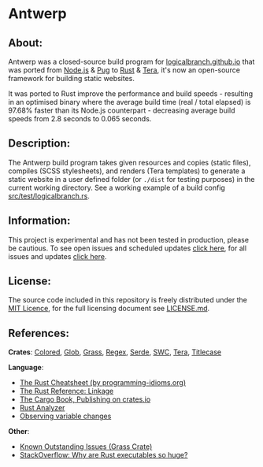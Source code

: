 # Antwerp
## About:
Antwerp was a closed-source build program for [logicalbranch.github.io](https://logicalbranch.github.io) that was ported from [Node.js](https://nodejs.org/en/) & [Pug](https://pugjs.org/api/getting-started.html) to [Rust](https://www.rust-lang.org/) & [Tera](https://tera.netlify.app/), it's now an open-source framework for building static websites.

It was ported to Rust improve the performance and build speeds - resulting in an optimised binary where the average build time (real / total elapsed) is 97.68% faster than its Node.js counterpart - decreasing average build speeds from 2.8 seconds to 0.065 seconds.

## Description:
The Antwerp build program takes given resources and copies (static files), compiles (SCSS stylesheets), and renders (Tera templates) to generate a static website in a user defined folder (or `./dist` for testing purposes) in the current working directory. See a working example of a build config [src/test/logicalbranch.rs](https://github.com/LogicalBranch/Antwerp/blob/master/src/test/logicalbranch.rs).

## Information:
This project is experimental and has not been tested in production, please be cautious. To see open issues and scheduled updates [click here](https://github.com/LogicalBranch/Antwerp/issues), for all issues and updates [click here](https://github.com/LogicalBranch/Antwerp/issues?q=is%3Aissue).

## License:
The source code included in this repository is freely distributed under the [MIT Licence](https://choosealicense.com/licenses/mit/), for the full licensing document see [LICENSE.md](https://github.com/LogicalBranch/Antwerp/blob/master/LICENSE.md).

## References:
**Crates**: [Colored](https://crates.io/crates/colored), [Glob](https://crates.io/crates/glob), [Grass](https://crates.io/crates/grass), [Regex](https://crates.io/crates/regex), [Serde](https://crates.io/crates/serde), [SWC](https://crates.io/crates/swc), [Tera](https://crates.io/crates/tera), [Titlecase](https://crates.io/crates/titlecase)

**Language**:
* [The Rust Cheatsheet (by programming-idioms.org)](https://programming-idioms.org/cheatsheet/Rust)
* [The Rust Reference: Linkage](https://doc.rust-lang.org/reference/linkage.html)
* [The Cargo Book, Publishing on crates.io](https://doc.rust-lang.org/cargo/reference/publishing.html)
* [Rust Analyzer](https://rust-analyzer.github.io/)
* [Observing variable changes](https://users.rust-lang.org/t/observe-changes-of-variable/59069/8)

**Other**:
* [Known Outstanding Issues (Grass Crate)](https://github.com/connorskees/grass/issues/19)
* [StackOverflow: Why are Rust executables so huge?](https://stackoverflow.com/a/29008355/10415695)
<!-- * [Sitemap generator](https://www.xml-sitemaps.com/) -->
<!-- * [Google search console](https://search.google.com/search-console/) -->
<!-- * [Google search console (inspect)](https://search.google.com/search-console/welcome?action=inspect) -->
<!-- * [Google Trends](https://trends.google.com/trends/?geo=GB) -->